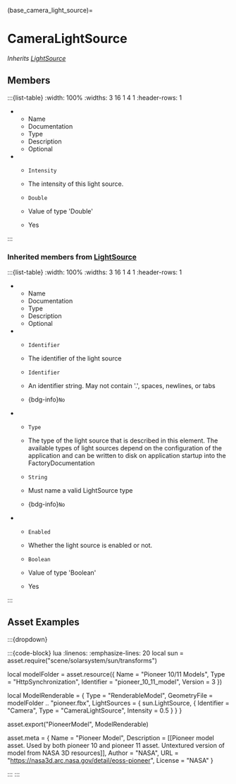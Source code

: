 



(base_camera_light_source)=
# CameraLightSource

_Inherits [LightSource](#core_light_source)_




## Members


:::{list-table}
:width: 100%
:widths: 3 16 1 4 1
:header-rows: 1
*   - Name
    - Documentation
    - Type
    - Description
    - Optional

*   - `Intensity`
    - The intensity of this light source.
    - `Double`
    
    - Value of type 'Double' 
    
    - Yes
    
:::



### Inherited members from [LightSource](#core_light_source)

:::{list-table}
:width: 100%
:widths: 3 16 1 4 1
:header-rows: 1
*   - Name
    - Documentation
    - Type
    - Description
    - Optional

*   - `Identifier`
    - The identifier of the light source
    - `Identifier`
    
    - An identifier string. May not contain '.', spaces, newlines, or tabs 
    
    - {bdg-info}`No`
    
*   - `Type`
    - The type of the light source that is described in this element. The available types of light sources depend on the configuration of the application and can be written to disk on application startup into the FactoryDocumentation
    - `String`
    
    - Must name a valid LightSource type 
    
    - {bdg-info}`No`
    
*   - `Enabled`
    - Whether the light source is enabled or not.
    - `Boolean`
    
    - Value of type 'Boolean' 
    
    - Yes
    
:::








## Asset Examples


:::{dropdown} 

:::{code-block} lua
:linenos:
:emphasize-lines: 20
local sun = asset.require("scene/solarsystem/sun/transforms")



local modelFolder = asset.resource({
  Name = "Pioneer 10/11 Models",
  Type = "HttpSynchronization",
  Identifier = "pioneer_10_11_model",
  Version = 3
})


local ModelRenderable = {
  Type = "RenderableModel",
  GeometryFile = modelFolder .. "pioneer.fbx",
  LightSources = {
    sun.LightSource,
    {
      Identifier = "Camera",
      Type = "CameraLightSource",
      Intensity = 0.5
    }
  }
}

asset.export("PioneerModel", ModelRenderable)



asset.meta = {
  Name = "Pioneer Model",
  Description = [[Pioneer model asset. Used by both pioneer 10 and pioneer 11 asset.
    Untextured version of model from NASA 3D resources]],
  Author = "NASA",
  URL = "https://nasa3d.arc.nasa.gov/detail/eoss-pioneer",
  License = "NASA"
}

:::
:::


